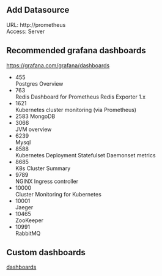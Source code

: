 ## Add Datasource
URL: http://prometheus  
Access: Server

## Recommended grafana dashboards
https://grafana.com/grafana/dashboards
* 455  
Postgres Overview
* 763  
Redis Dashboard for Prometheus Redis Exporter 1.x
* 1621  
Kubernetes cluster monitoring (via Prometheus)
* 2583
MongoDB
* 3066  
JVM overview
* 6239  
Mysql
* 8588  
Kubernetes Deployment Statefulset Daemonset metrics
* 8685  
K8s Cluster Summary
* 9789  
NGINX Ingress controller
* 10000  
Cluster Monitoring for Kubernetes
* 10001  
Jaeger
* 10465  
ZooKeeper
* 10991  
RabbitMQ

## Custom dashboards
[dashboards](./dashboard)
